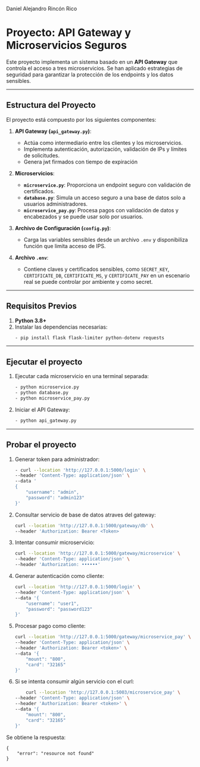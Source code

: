 Daniel Alejandro Rincón Rico

# Proyecto: API Gateway y Microservicios Seguros

Este proyecto implementa un sistema basado en un **API Gateway** que controla el acceso a tres microservicios. Se han aplicado estrategias de seguridad para garantizar la protección de los endpoints y los datos sensibles.

---

## **Estructura del Proyecto**

El proyecto está compuesto por los siguientes componentes:

1. **API Gateway (`api_gateway.py`)**:
   - Actúa como intermediario entre los clientes y los microservicios.
   - Implementa autenticación, autorización, validación de IPs y límites de solicitudes.
   - Genera jwt firmados con tiempo de expiración

2. **Microservicios**:
   - **`microservice.py`**: Proporciona un endpoint seguro con validación de certificados.
   - **`database.py`**: Simula un acceso seguro a una base de datos solo a usuarios administradores.
   - **`microservice_pay.py`**: Procesa pagos con validación de datos y encabezados y se puede usar solo por usuarios.

3. **Archivo de Configuración (`config.py`)**:
   - Carga las variables sensibles desde un archivo `.env` y disponibiliza función que limita acceso de IPS.

4. **Archivo `.env`**:
   - Contiene claves y certificados sensibles, como `SECRET_KEY`, `CERTIFICATE_DB`, `CERTIFICATE_MS`, y `CERTIFICATE_PAY` en un escenario real se puede controlar por ambiente y como secret.
---
## **Requisitos Previos**

1. **Python 3.8+**
2. Instalar las dependencias necesarias:
   ```bash
   - pip install flask flask-limiter python-dotenv requests
   
--- 
## **Ejecutar el proyecto**

1. Ejecutar cada microservicio en una terminal separada:

    ```bash
    - python microservice.py
    - python database.py
    - python microservice_pay.py
2. Iniciar el API Gateway:
   
    ```bash
    - python api_gateway.py
---
## **Probar el proyecto**
1. Generar token para administrador:
   
    ```bash
    - curl --location 'http://127.0.0.1:5000/login' \
    --header 'Content-Type: application/json' \
    --data '
    {
        "username": "admin",
        "password": "admin123"
    }'
2. Consultar servicio de base de datos atraves del gateway:
   
    ```bash
    curl --location 'http://127.0.0.1:5000/gateway/db' \
    --header 'Authorization: Bearer <Token>
    
3. Intentar consumir microservicio:
   
    ```bash
    curl --location 'http://127.0.0.1:5000/gateway/microservice' \
    --header 'Content-Type: application/json' \
    --header 'Authorization: ••••••'
    
4. Generar autenticación como cliente:
   
    ```bash
    curl --location 'http://127.0.0.1:5000/login' \
    --header 'Content-Type: application/json' \
    --data '{
        "username": "user1",
        "password": "password123"
    }'
5. Procesar pago como cliente:
    
    ```bash
    curl --location 'http://127.0.0.1:5000/gateway/microservice_pay' \
    --header 'Content-Type: application/json' \
    --header 'Authorization: Bearer <token>' \
    --data '{
        "mount": "800",
        "card": "32165"
    }'
6. Si se intenta consumir algún servicio con el curl:
   
    ```bash
        curl --location 'http://127.0.0.1:5003/microservice_pay' \
    --header 'Content-Type: application/json' \
    --header 'Authorization: Bearer <token>' \
    --data '{
        "mount": "800",
        "card": "32165"
    }'
Se obtiene la respuesta:


    {
        "error": "resource not found"
    }
